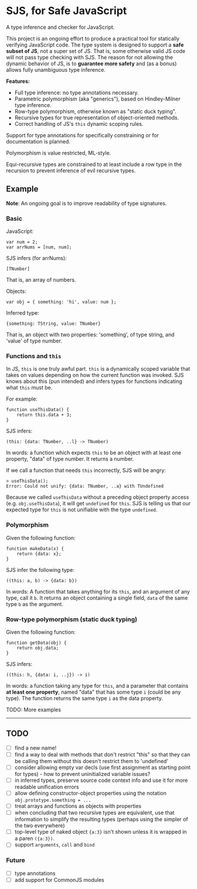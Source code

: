 # SJS, for Safe JavaScript

A type inference and checker for JavaScript.

This project is an ongoing effort to produce a practical tool for statically verifying JavaScript code. The type system is designed to support a **safe subset of JS**, not a super set of JS. That is, some otherwise valid JS code will not pass type checking with SJS. The reason for not allowing the dynamic behavior of JS, is to **guarantee more safety** and (as a bonus) allows fully unambiguous type inference.

**Features:**

* Full type inference: no type annotations necessary.
* Parametric polymorphism (aka "generics"), based on Hindley-Milner type inference.
* Row-type polymorphism, otherwise known as "static duck typing".
* Recursive types for true representation of object-oriented methods.
* Correct handling of JS's `this` dynamic scoping rules.

Support for type annotations for specifically constraining or for documentation is planned. 

Polymorphism is value restricted, ML-style.

Equi-recursive types are constrained to at least include a row type in the recursion to prevent inference of evil recursive types.


## Example

**Note**: An ongoing goal is to improve readability of type signatures. 

### Basic

JavaScript:

	var num = 2;
	var arrNums = [num, num];

SJS infers (for arrNums):

	[TNumber]

That is, an array of numbers.

Objects:

	var obj = { something: 'hi', value: num };

Inferred type:

    {something: TString, value: TNumber}

That is, an object with two properties: 'something', of type string, and 'value' of type number.

### Functions and `this`

In JS, `this` is one truly awful part. `this` is a dynamically scoped variable that takes on values depending on how the current function was invoked. SJS knows about this (pun intended) and infers types for functions indicating what `this` must be.

For example:

	function useThisData() {
		return this.data + 3;
	}

SJS infers:

    (this: {data: TNumber, ..l} -> TNumber)

In words: a function which expects `this` to be an object with at least one property, "data" of type number. It returns a number.

If we call a function that needs `this` incorrectly, SJS will be angry:

    > useThisData();
	Error: Could not unify: {data: TNumber, ..a} with TUndefined

Because we called `useThisData` without a preceding object property access (e.g. `obj.useThisData`), it will get `undefined` for `this`. SJS is telling us that our expected type for `this` is not unifiable with the type `undefined`.

### Polymorphism

Given the following function:

    function makeData(x) {
	    return {data: x};
	}

SJS infer the following type:

    ((this: a, b) -> {data: b})

In words: A function that takes anything for its `this`, and an argument of any type, call it `b`. It returns an object containing a single field, `data` of the same type `b` as the argument.

### Row-type polymorphism (static duck typing)

Given the following function:

    function getData(obj) {
		return obj.data;
	}

SJS infers:

    ((this: h, {data: i, ..j}) -> i)

In words: a function taking any type for `this`, and a parameter that contains **at least one property**, named "data" that has some type `i` (could be any type). The function returns the same type `i` as the data property.

TODO: More examples

------------

## TODO

- [ ] find a new name!
- [ ] find a way to deal with methods that don't restrict "this" so that they can be calling them without this doesn't restrict them to 'undefined'
- [ ] consider allowing empty var decls (use first assignment as starting point for types) - how to prevent uninitialized variable issues?
- [ ] in inferred types, preserve source code context info and use it for more readable unification errors
- [ ] allow defining constructor-object properties using the notation `obj.prototype.something = ...`
- [ ] treat arrays and functions as objects with properties
- [ ] when concluding that two recursive types are equivalent, use that information to simplify the resulting types (perhaps using the simpler of the two everywhere)
- [ ] top-level type of naked object `{a:3}` isn't shown unless it is wrapped in a paren `({a:3})`.
- [ ] support `arguments`, `call` and `bind`

### Future

- [ ] type annotations
- [ ] add support for CommonJS modules

<!--  LocalWords:  SJS JS polymorphism Hindley Milner JS's Equi num arrNums TNumber TString getData
 -->
<!--  LocalWords:  useThisData TUndefined unifiable makeData TODO decls paren CommonJS
 -->
